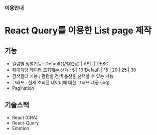 ### 이용안내

# React Query를 이용한 List page 제작
## 기능
- 컬럼별 정렬기능 : Default(정렬없음) | ASC | DESC
- 페이지당 데이터 조회개수 선택 : 5 | 10(Defaul) | 15 | 20 | 25 | 30
- 검색필터 기능 : 컬럼별 검색 옵션을 선택할 수 있는 기능
- 그래프 : 현재 조회된 데이터에 대한 그래프 제공 (ing)
- Pagination

## 기술스택
- React (CRA)
- React-Query
- Emotion
